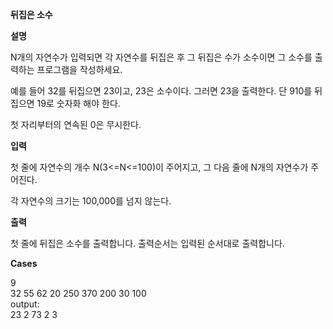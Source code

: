 **뒤집은 소수**

**설명**

N개의 자연수가 입력되면 각 자연수를 뒤집은 후 그 뒤집은 수가 소수이면 그 소수를 출력하는 프로그램을 작성하세요.

예를 들어 32를 뒤집으면 23이고, 23은 소수이다. 그러면 23을 출력한다. 단 910를 뒤집으면 19로 숫자화 해야 한다.

첫 자리부터의 연속된 0은 무시한다.

**입력**

첫 줄에 자연수의 개수 N(3<=N<=100)이 주어지고, 그 다음 줄에 N개의 자연수가 주어진다.

각 자연수의 크기는 100,000를 넘지 않는다.

**출력**

첫 줄에 뒤집은 소수를 출력합니다. 출력순서는 입력된 순서대로 출력합니다.

**Cases**

9<br>
32 55 62 20 250 370 200 30 100<br>
output:<br>
23 2 73 2 3
